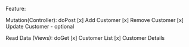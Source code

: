 Feature:

Mutation(Controller): doPost
[x] Add Customer
[x] Remove Customer
[x] Update Customer - optional

Read Data (Views): doGet
[x] Customer List
[x] Customer Details